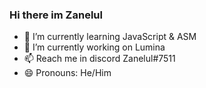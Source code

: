 ### Hi there im Zanelul

- 🌱 I’m currently learning JavaScript & ASM
- 🔭 I’m currently working on Lumina
- 📫 Reach me in discord Zanelul#7511
- 😄 Pronouns: He/Him
<!--
**Zanelul/Zanelul** is a ✨ _special_ ✨ repository because its `README.md` (this file) appears on your GitHub profile.

Here are some ideas to get you started:

- 🔭 I’m currently working on ...
- 🌱 I’m currently learning ...
- 👯 I’m looking to collaborate on ...
- 🤔 I’m looking for help with ...
- 💬 Ask me about ...
- 📫 How to reach me: ...
- 😄 Pronouns: ...
- ⚡ Fun fact: ...
-->
